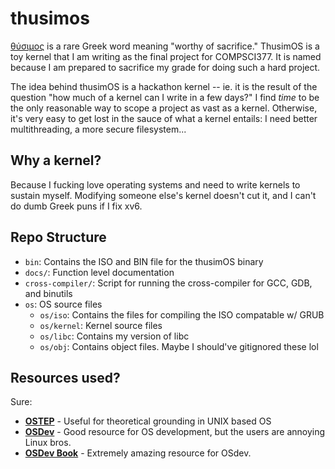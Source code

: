 # thusimos
[θύσιμος](https://lsj.gr/wiki/θύσιμος) is a rare Greek word meaning "worthy of sacrifice." ThusimOS is a toy kernel that I am writing as the final project for COMPSCI377. It is named because I am prepared to sacrifice my grade for doing such a hard project.

The idea behind thusimOS is a hackathon kernel -- ie. it is the result of the question "how much of a kernel can I write in a few days?" I find *time* to be the only reasonable way to scope a project as vast as a kernel. Otherwise, it's very easy to get lost in the sauce of what a kernel entails: I need better multithreading, a more secure filesystem...

## Why a kernel?
Because I fucking love operating systems and need to write kernels to sustain myself. Modifying someone else's kernel doesn't cut it, and I can't do dumb Greek puns if I fix xv6.

## Repo Structure
- ``bin``: Contains the ISO and BIN file for the thusimOS binary
- ``docs/``: Function level documentation
- ``cross-compiler/``: Script for running the cross-compiler for GCC, GDB, and binutils
- ``os``: OS source files
  - ``os/iso``: Contains the files for compiling the ISO compatable w/ GRUB
  - ``os/kernel``: Kernel source files
  - ``os/libc``: Contains my version of libc
  - ``os/obj``: Contains object files. Maybe I should've gitignored these lol

## Resources used?
Sure:
- **[OSTEP](https://pages.cs.wisc.edu/~remzi/OSTEP/)** - Useful for theoretical grounding in UNIX based OS
- **[OSDev](https://wiki.osdev.org/Expanded_Main_Page)** - Good resource for OS development, but the users are annoying Linux bros.
- **[OSDev Book](https://www.cs.bham.ac.uk/~exr/lectures/opsys/10_11/lectures/os-dev.pdf)** - Extremely amazing resource for OSdev.
